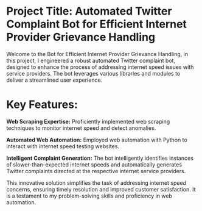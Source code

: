 # Project Title: Automated Twitter Complaint Bot for Efficient Internet Provider Grievance Handling

Welcome to the Bot for Efficient Internet Provider Grievance Handling, in this project, I engineered a robust automated Twitter complaint bot, designed to enhance the process of addressing internet speed issues with service providers. The bot leverages various libraries and modules to deliver a streamlined user experience.

# Key Features:
**Web Scraping Expertise:** Proficiently implemented web scraping techniques to monitor internet speed and detect anomalies.

**Automated Web Automation:** Employed web automation with Python to interact with internet speed testing websites.

**Intelligent Complaint Generation:** The bot intelligently identifies instances of slower-than-expected internet speeds and automatically generates Twitter complaints directed at the respective internet service providers.


This innovative solution simplifies the task of addressing internet speed concerns, ensuring timely resolution and improved customer satisfaction. It is a testament to my problem-solving skills and proficiency in web automation.
